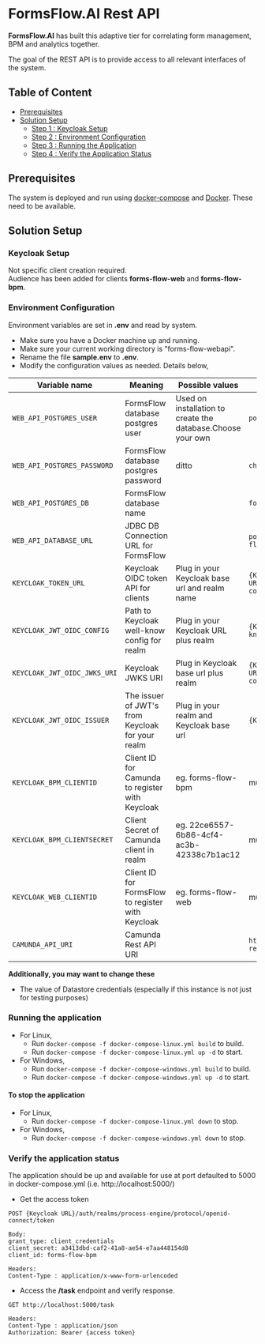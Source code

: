 # FormsFlow.AI Rest API 
**FormsFlow.AI** has built this adaptive tier for correlating form management, BPM and analytics together.

The goal of the REST API is to provide access to all relevant interfaces of the system.

## Table of Content
* [Prerequisites](#prerequisites)
* [Solution Setup](#solution-setup)
  * [Step 1 : Keycloak Setup](#keycloak-setup)
  * [Step 2 : Environment Configuration](#environment-configuration)
  * [Step 3 : Running the Application](#running-the-application)
  * [Step 4 : Verify the Application Status](#verify-the-application-status) 
<!--* [How-to export roles and Forms](#how-to-export-roles-and-forms)   -->

## Prerequisites

The system is deployed and run using [docker-compose](https://docker.com) and [Docker](https://docker.com). These need to be available. 

## Solution Setup

### Keycloak Setup

Not specific client creation required.  
Audience has been added for clients **forms-flow-web** and **forms-flow-bpm**.  

### Environment Configuration

Environment variables are set in **.env** and read by system.

   * Make sure you have a Docker machine up and running.
   * Make sure your current working directory is "forms-flow-webapi".
   * Rename the file **sample.env** to **.env**.
   * Modify the configuration values as needed. Details below,

Variable name | Meaning | Possible values | Default value |
--- | --- | --- | ---
`WEB_API_POSTGRES_USER`|FormsFlow database postgres user|Used on installation to create the database.Choose your own|`postgres`
`WEB_API_POSTGRES_PASSWORD`|FormsFlow database postgres password|ditto|`changeme`
`WEB_API_POSTGRES_DB`|FormsFlow database name||`formsflow`
`WEB_API_DATABASE_URL`|JDBC DB Connection URL for FormsFlow||`postgresql://postgres:changeme@forms-flow-webapi-db:5432/formsflow`
`KEYCLOAK_TOKEN_URL`|Keycloak OIDC token API for clients|Plug in your Keycloak base url and realm name|`{Keycloak URL}/auth/realms/<realm>/protocol/openid-connect/token`
`KEYCLOAK_JWT_OIDC_CONFIG`|Path to Keycloak well-know config for realm|Plug in your Keycloak URL plus realm|`{Keycloak URL}/auth/realms/<REALM>/.well-known/openid-configuration`
`KEYCLOAK_JWT_OIDC_JWKS_URI`|Keycloak JWKS URI|Plug in Keycloak base url plus realm|`{Keycloak URL}/auth/realms/<REALM>/protocol/openid-connect/certs`
`KEYCLOAK_JWT_OIDC_ISSUER`|The issuer of JWT's from Keycloak for your realm|Plug in your realm and Keycloak base url|`{Keycloak URL}/auth/realms/forms-flow-ai`
`KEYCLOAK_BPM_CLIENTID`|Client ID for Camunda to register with Keycloak|eg. forms-flow-bpm|must be set to your Keycloak client id
`KEYCLOAK_BPM_CLIENTSECRET`|Client Secret of Camunda client in realm|eg. 22ce6557-6b86-4cf4-ac3b-42338c7b1ac12|must be set to your Keycloak client secret
`KEYCLOAK_WEB_CLIENTID`|Client ID for FormsFlow to register with Keycloak|eg. forms-flow-web|must be set to your Keycloak client id
`CAMUNDA_API_URI`|Camunda Rest API URI||`http://localhost:8000/camunda/engine-rest/`

 **Additionally, you may want to change these**  
*   The value of Datastore credentials (especially if this instance is not just for testing purposes)

### Running the application
* For Linux,
   * Run `docker-compose -f docker-compose-linux.yml build` to build.
   * Run `docker-compose -f docker-compose-linux.yml up -d` to start.
* For Windows,
   * Run `docker-compose -f docker-compose-windows.yml build` to build.
   * Run `docker-compose -f docker-compose-windows.yml up -d` to start.
   
#### To stop the application
* For Linux,
  * Run `docker-compose -f docker-compose-linux.yml down` to stop.
* For Windows,
  * Run `docker-compose -f docker-compose-windows.yml down` to stop.
   
### Verify the application status

   The application should be up and available for use at port defaulted to 5000 in docker-compose.yml (i.e. http://localhost:5000/)
  
    
   * Get the access token
```
POST {Keycloak URL}/auth/realms/process-engine/protocol/openid-connect/token

Body:
grant_type: client_credentials
client_secret: a3413dbd-caf2-41a8-ae54-e7aa448154d8
client_id: forms-flow-bpm

Headers:
Content-Type : application/x-www-form-urlencoded

```   
   * Access the **/task** endpoint and verify response.
``` 
GET http://localhost:5000/task

Headers:
Content-Type : application/json
Authorization: Bearer {access token}
``` 

